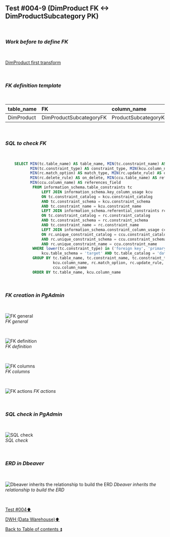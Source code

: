 ## Test #004-9 (DimProduct FK <-> DimProductSubcategory PK)  

<p><br></p>

### **_Work before to define FK_**  

<p><br></p>

[DimProduct first transform](../dbo.DimProduct.md)

<p><br></p>

### **_FK definition template_**  

<p><br></p> 

| table_name   | FK                      | column_name           | references_table      | PK                         | references_field        | match_type | on_delete | on_update |
| :----------- | :---------------------- | :-------------------- | :-------------------- | :------------------------- | :---------------------- | :--------- | :-------: | :-------: |
| DimProduct   | DimProductSubcategoryFK | ProductSubcategoryKey | DimProductSubcategory | DimProductSubcategory_pkey | ProductSubcategoryKey   | full       | X         | X         |

<p><br></p>

### **_SQL to check FK_**  

<p><br></p>

````SQL 
	SELECT MIN(tc.table_name) AS table_name, MIN(tc.constraint_name) AS constraint_name, 
		   MIN(tc.constraint_type) AS constraint_type, MIN(kcu.column_name) AS column_name, 
		   MIN(rc.match_option) AS match_type, MIN(rc.update_rule) AS on_update, 
		   MIN(rc.delete_rule) AS on_delete, MIN(ccu.table_name) AS references_table,
		   MIN(ccu.column_name) AS references_field
		   	FROM information_schema.table_constraints tc
				LEFT JOIN information_schema.key_column_usage kcu
				ON tc.constraint_catalog = kcu.constraint_catalog
				AND tc.constraint_schema = kcu.constraint_schema
				AND tc.constraint_name = kcu.constraint_name
				LEFT JOIN information_schema.referential_constraints rc
				ON tc.constraint_catalog = rc.constraint_catalog
				AND tc.constraint_schema = rc.constraint_schema
				AND tc.constraint_name = rc.constraint_name
				LEFT JOIN information_schema.constraint_column_usage ccu
				ON rc.unique_constraint_catalog = ccu.constraint_catalog
				AND rc.unique_constraint_schema = ccu.constraint_schema
				AND rc.unique_constraint_name = ccu.constraint_name
			WHERE lower(tc.constraint_type) in ('foreign key', 'primary key') AND
				kcu.table_schema = 'target' AND tc.table_catalog = 'datawarehouse' AND tc.table_name = 'DimProduct'
			GROUP BY tc.table_name, tc.constraint_name, tc.constraint_type, 
					 kcu.column_name, rc.match_option, rc.update_rule, rc.delete_rule , ccu.table_name ,
		             ccu.column_name
			ORDER BY tc.table_name, kcu.column_name
````

<p><br></p>

### **_FK creation in PgAdmin_**

<p><br></p>

![FK general](https://i.imgur.com/eNlUqLM.png)  
_FK general_  

<p><br></p>

![FK definition](https://i.imgur.com/mNGMtyj.png)  
_FK definition_  

<p><br></p>

![FK columns](https://i.imgur.com/CxpaUu6.png)  
_FK columns_  

<p><br></p>

![FK actions](https://i.imgur.com/bzPYbyk.png) 
_FK actions_  

<p><br></p>

### **_SQL check in PgAdmin_**

<p><br></p>

![SQL check](https://i.imgur.com/6QgB2V0.png)  
_SQL check_  

<p><br></p>

### **_ERD in Dbeaver_**  

<p><br></p>

![Dbeaver inherits the relationship to build the ERD](https://i.imgur.com/gKbqzts.png)
_Dbeaver inherits the relationship to build the ERD_

<p><br></p>

[Test #004:arrow_up:](t004.md)  

[DWH (Data Warehouse):arrow_up:](../dwh.md)  

[Back to Table of contents :arrow_double_up:](../../README.md)   
